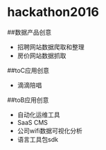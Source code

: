 # hackathon2016
##数据产品创意
* 招聘网站数据爬取和整理
* 房价网站数据抓取

##toC应用创意
* 滴滴陪唱

##toB应用创意
* 自动化运维工具
* SaaS CMS
* 公司wifi数据可视化分析
* 语言工具包sdk


